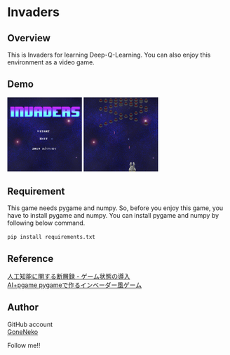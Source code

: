 # Invaders

## Overview
This is Invaders for learning Deep-Q-Learning.
You can also enjoy this environment as a video game.

## Demo
<img src = "sample_images/image1.png" width = 170px >
<img src = "sample_images/image2.png" width = 170px >

## Requirement
This game needs pygame and numpy.
So, before you enjoy this game, you have to install pygame and numpy.
You can install pygame and numpy by following below command.

`pip install requirements.txt`

## Reference
[人工知能に関する断層録 - ゲーム状態の導入](http://aidiary.hatenablog.com/entry/20080727/1281188860)  
[AI+pgame pygameで作るインベーダー風ゲーム](https://blog.formzu.com/pygame-invader-1)

## Author
GitHub account  
[GoneNeko](https://github.com/GoneNeko)

Follow me!!